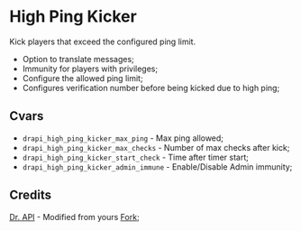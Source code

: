 # High Ping Kicker
Kick players that exceed the configured ping limit.

- Option to translate messages;
- Immunity for players with privileges;
- Configure the allowed ping limit;
- Configures verification number before being kicked due to high ping;

## Cvars
- `drapi_high_ping_kicker_max_ping` - Max ping allowed;
- `drapi_high_ping_kicker_max_checks` - Number of max checks after kick;
- `drapi_high_ping_kicker_start_check` - Time after timer start;
- `drapi_high_ping_kicker_admin_immune` - Enable/Disable Admin immunity;

## Credits
[Dr. API](https://forums.alliedmods.net/member.php?u=259137) - Modified from yours [Fork](https://forums.alliedmods.net/showthread.php?p=2312387);
